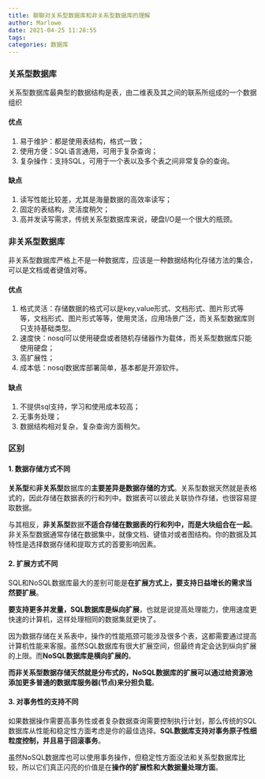 ```yaml
---
title: 聊聊对关系型数据库和非关系型数据库的理解
author: Marlowe
date: 2021-04-25 11:28:55
tags:
categories: 数据库
---
```


<!--more-->

### 关系型数据库

关系型数据库最典型的数据结构是表，由二维表及其之间的联系所组成的一个数据组织
#### 优点

1. 易于维护：都是使用表结构，格式一致；
2. 使用方便：SQL语言通用，可用于复杂查询；
3. 复杂操作：支持SQL，可用于一个表以及多个表之间非常复杂的查询。

#### 缺点

1. 读写性能比较差，尤其是海量数据的高效率读写；
2. 固定的表结构，灵活度稍欠；
3. 高并发读写需求，传统关系型数据库来说，硬盘I/O是一个很大的瓶颈。


### 非关系型数据库
非关系型数据库严格上不是一种数据库，应该是一种数据结构化存储方法的集合，可以是文档或者键值对等。
#### 优点
1. 格式灵活：存储数据的格式可以是key,value形式、文档形式、图片形式等等，文档形式、图片形式等等，使用灵活，应用场景广泛，而关系型数据库则只支持基础类型。
2. 速度快：nosql可以使用硬盘或者随机存储器作为载体，而关系型数据库只能使用硬盘；
3. 高扩展性；
4. 成本低：nosql数据库部署简单，基本都是开源软件。

#### 缺点
1. 不提供sql支持，学习和使用成本较高；
2. 无事务处理；
3. 数据结构相对复杂，复杂查询方面稍欠。


### 区别

#### 1. 数据存储方式不同
**关系型**和**非关系型**数据库的**主要差异是数据存储的方式**。关系型数据天然就是表格式的，因此存储在数据表的行和列中。数据表可以彼此关联协作存储，也很容易提取数据。

与其相反，**非关系型**数据**不适合存储在数据表的行和列中，而是大块组合在一起**。非关系型数据通常存储在数据集中，就像文档、键值对或者图结构。你的数据及其特性是选择数据存储和提取方式的首要影响因素。


#### 2. 扩展方式不同
SQL和NoSQL数据库最大的差别可能是**在扩展方式上，要支持日益增长的需求当然要扩展**。

**要支持更多并发量，SQL数据库是纵向扩展**，也就是说提高处理能力，使用速度更快速的计算机，这样处理相同的数据集就更快了。

因为数据存储在关系表中，操作的性能瓶颈可能涉及很多个表，这都需要通过提高计算机性能来客服。虽然SQL数据库有很大扩展空间，但最终肯定会达到纵向扩展的上限。而**NoSQL数据库是横向扩展的**。

**而非关系型数据存储天然就是分布式的，NoSQL数据库的扩展可以通过给资源池添加更多普通的数据库服务器(节点)来分担负载**。

#### 3. 对事务性的支持不同

如果数据操作需要高事务性或者复杂数据查询需要控制执行计划，那么传统的SQL数据库从性能和稳定性方面考虑是你的最佳选择。**SQL数据库支持对事务原子性细粒度控制，并且易于回滚事务**。

虽然NoSQL数据库也可以使用事务操作，但稳定性方面没法和关系型数据库比较，所以它们真正闪亮的价值是在**操作的扩展性和大数据量处理方面**。